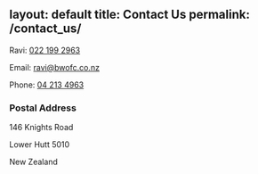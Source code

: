 
layout:         default
title:          Contact Us
permalink:      /contact_us/
---

Ravi: [022 199 2963](tel:0221992963)

Email: [ravi@bwofc.co.nz](mailto:ravi@bwofc.co.nz)

Phone: [04 213 4963](tel:042134963)
 
### Postal Address

146 Knights Road

Lower Hutt 5010

New Zealand
